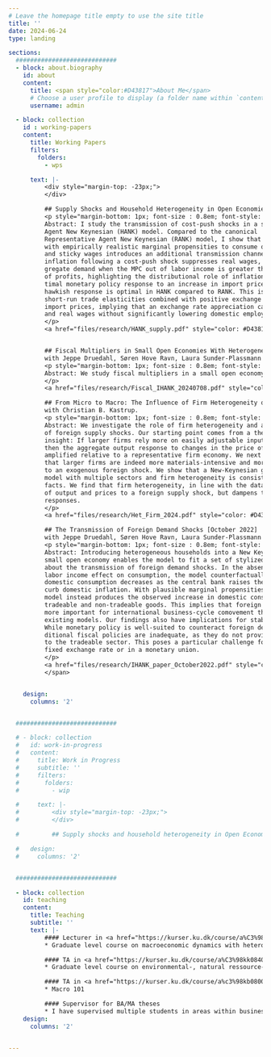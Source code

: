 ```yaml
---
# Leave the homepage title empty to use the site title
title: ''
date: 2024-06-24
type: landing

sections:
  ############################
  - block: about.biography
    id: about
    content:
      title: <span style="color:#D43817">About Me</span>
      # Choose a user profile to display (a folder name within `content/authors/`)
      username: admin

  - block: collection 
    id : working-papers
    content:
      title: Working Papers
      filters:
        folders:
          - wps

      text: |-
          <div style="margin-top: -23px;">
          </div>

          ## Supply Shocks and Household Heterogeneity in Open Economies: Implications for Optimal Monetary Policy [September 2024]
          <p style="margin-bottom: 1px; font-size : 0.8em; font-style: italic;"> 
          Abstract: I study the transmission of cost-push shocks in a small open economy using a Heterogeneous 
          Agent New Keynesian (HANK) model. Compared to the canonical
          Representative Agent New Keynesian (RANK) model, I show that a HANK model
          with empirically realistic marginal propensities to consume out of income (MPCs)
          and sticky wages introduces an additional transmission channel: An increase in
          inflation following a cost-push shock suppresses real wages, which suppress ag-
          gregate demand when the MPC out of labor income is greater than the MPC out
          of profits, highlighting the distributional role of inflation. I then compute the op-
          timal monetary policy response to an increase in import prices. I find that a more
          hawkish response is optimal in HANK compared to RANK. This is driven by low
          short-run trade elasticities combined with positive exchange rate pass-through to
          import prices, implying that an exchange rate appreciation can stabilize inflation
          and real wages without significantly lowering domestic employment.
          </p> 
          <a href="files/research/HANK_supply.pdf" style="color: #D43817;">[PDF]</a> 


          ## Fiscal Multipliers in Small Open Economies With Heterogeneous Households [July 2024]
          with Jeppe Druedahl, Søren Hove Ravn, Laura Sunder-Plassmann and Jacob Marott Sundram. 
          <p style="margin-bottom: 1px; font-size : 0.8em; font-style: italic;"> 
          Abstract: We study fiscal multipliers in a small open economy Heterogeneous Agent New-Keynesian (SOE-HANK) model. We provide a set of equivalence results under which the fiscal multiplier in our SOE-HANK model is the same---at any horizon---as in a corresponding representative-agent (RANK) model. Under more general assumptions, the fiscal multipliers in the two models are not equivalent, but remain relatively similar. Yet, we show that the underlying channels driving the fiscal multipliers differ substantially. In particular, consumption increases while net exports tend to decline in the HANK model, whereas the opposite is true in the RANK model.
          </p> 
          <a href="files/research/Fiscal_IHANK_20240708.pdf" style="color: #D43817;">[PDF]</a> <a href="files/research/Fiscal_IHANK_IMFER.pdf" style="color: #D43817;">[Slides]</a>   </a>  

          ## From Micro to Macro: The Influence of Firm Heterogeneity on Foreign Shock Transmission [May 2024]
          with Christian B. Kastrup.
          <p style="margin-bottom: 1px; font-size : 0.8em; font-style: italic;"> 
          Abstract: We investigate the role of firm heterogeneity and adjustment costs in the transmission
          of foreign supply shocks. Our starting point comes from a theoretical
          insight: If larger firms rely more on easily adjustable inputs, such as materials,
          then the aggregate output response to changes in the price of these inputs gets
          amplified relative to a representative firm economy. We next provide empirical evidence
          that larger firms are indeed more materials-intensive and more responsive
          to an exogenous foreign shock. We show that a New-Keynesian general equilibrium 
          model with multiple sectors and firm heterogeneity is consistent with these
          facts. We find that firm heterogeneity, in line with the data, amplifies the response
          of output and prices to a foreign supply shock, but dampens the labor and GDP
          responses.
          </p> 
          <a href="files/research/Het_Firm_2024.pdf" style="color: #D43817;">[PDF]</a>    <a href="https://papers.ssrn.com/sol3/papers.cfm?abstract_id=4746090" style="color: #D43817;">[SSRN]</a>  

          ## The Transmission of Foreign Demand Shocks [October 2022]
          with Jeppe Druedahl, Søren Hove Ravn, Laura Sunder-Plassmann and Jacob Marott Sundram.
          <p style="margin-bottom: 1px; font-size : 0.8em; font-style: italic;"> 
          Abstract: Introducing heterogeneous households into a New Keynesian model of a
          small open economy enables the model to fit a set of stylized empirical facts
          about the transmission of foreign demand shocks. In the absence of a strong
          labor income effect on consumption, the model counterfactually implies that
          domestic consumption decreases as the central bank raises the interest rate to
          curb domestic inflation. With plausible marginal propensities to consume, the
          model instead produces the observed increase in domestic consumption of both
          tradeable and non-tradeable goods. This implies that foreign demand shocks are
          more important for international business-cycle comovement than predicted by
          existing models. Our findings also have implications for stabilization policies:
          While monetary policy is well-suited to counteract foreign demand shocks, tra-
          ditional fiscal policies are inadequate, as they do not provide sufficient stimulus
          to the tradeable sector. This poses a particular challenge for countries with a
          fixed exchange rate or in a monetary union.
          </p> 
          <a href="files/research/IHANK_paper_October2022.pdf" style="color: #D43817;">[PDF]</a>   <a href="https://github.com/nWaldstrom/MultiSecSOEHANK" style="color: #D43817;">[Code]</a> 
          </span>


    design:
      columns: '2'


  ############################

  # - block: collection 
  #   id: work-in-progress
  #   content:
  #     title: Work in Progress 
  #     subtitle: ''
  #     filters:
  #       folders:
  #         - wip

  #     text: |-
  #         <div style="margin-top: -23px;">
  #         </div>

  #         ## Supply shocks and household heterogeneity in Open Economies: Implications for Optimal Monetary Policy

  #   design:
  #     columns: '2'


  ############################

  - block: collection
    id: teaching
    content:
      title: Teaching
      subtitle: ''
      text: |-
          #### Lecturer in <a href="https://kurser.ku.dk/course/a%C3%98kk08426u/2022-2023" style="color: #D43817; text-decoration: underline;">Advanced Macroeconomics: Heterogenous Agent Models 2024</a>
          * Graduate level course on macroeconomic dynamics with heterogenous agents.

          #### TA in <a href="https://kurser.ku.dk/course/a%C3%98kk08402u/" style="color: #D43817; text-decoration: underline;">Advanced Economics of the Environment and Climate Change 2021</a>
          * Graduate level course on environmental-, natural ressource- and climate change economics

          #### TA in <a href="https://kurser.ku.dk/course/a%c3%98kb08002u/2021-2022" style="color: #D43817; text-decoration: underline;">Principle of Economics B 2018</a>
          * Macro 101 

          #### Supervisor for BA/MA theses
          * I have supervised multiple students in areas within business cycle macro   
    design:
      columns: '2'


---
```

